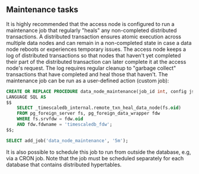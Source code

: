 ## Maintenance tasks

It is highly recommended that the access node is configured to run a
maintenance job that regularly "heals" any non-completed distributed
transactions. A distributed transaction ensures atomic execution
across multiple data nodes and can remain in a non-completed state in
case a data node reboots or experiences temporary issues. The access
node keeps a log of distributed transactions so that nodes that
haven't yet completed their part of the distributed transaction can
later complete it at the access node's request. The log requires
regular cleanup to "garbage collect" transactions that have completed
and heal those that haven't. The maintenance job can be run as a
user-defined action (custom job):


```sql
CREATE OR REPLACE PROCEDURE data_node_maintenance(job_id int, config jsonb)
LANGUAGE SQL AS
$$
    SELECT _timescaledb_internal.remote_txn_heal_data_node(fs.oid)
    FROM pg_foreign_server fs, pg_foreign_data_wrapper fdw
    WHERE fs.srvfdw = fdw.oid
    AND fdw.fdwname = 'timescaledb_fdw';
$$;

SELECT add_job('data_node_maintenance', '5m');
```

It is also possible to schedule this job to run from outside the
database, e.g, via a CRON job. Note that the job must be scheduled
separately for each database that contains distributed hypertables.